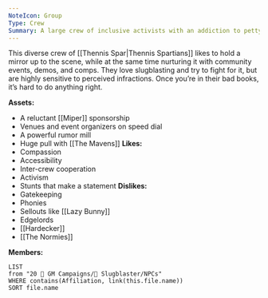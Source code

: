```yaml
---
NoteIcon: Group
Type: Crew
Summary: A large crew of inclusive activists with an addiction to petty drama.
---
```

This diverse crew of [[Thennis Spar|Thennis Spartians]] likes to hold a mirror up to the scene, while at the same time nurturing it with community events, demos, and comps. They love slugblasting and try to fight for it, but are highly sensitive to perceived infractions. Once you’re in their bad books, it’s hard to do anything right.

**Assets:**
- A reluctant [[Miper]] sponsorship
- Venues and event organizers on speed dial
- A powerful rumor mill
- Huge pull with [[The Mavens]]
**Likes:**
- Compassion
- Accessibility
- Inter-crew cooperation
- Activism
- Stunts that make a statement
**Dislikes:**
- Gatekeeping
- Phonies
- Sellouts like [[Lazy Bunny]]
- Edgelords
- [[Hardecker]]
- [[The Normies]]

**Members:**
```dataview
LIST
from "20 🌟 GM Campaigns/🐌 Slugblaster/NPCs"
WHERE contains(Affiliation, link(this.file.name))
SORT file.name
```